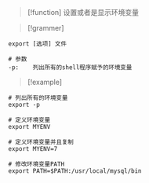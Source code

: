 
> [!function] 
> 设置或者是显示环境变量



> [!grammer] 
```shell
export [选项] 文件

# 参数
-p:    列出所有的shell程序赋予的环境变量

```



> [!example] 
> 
```shell
# 列出所有的环境变量
export -p

# 定义环境变量
export MYENV

# 定义环境变量并且复制
export MYENV=7

# 修改环境变量PATH
export PATH=$PATH:/usr/local/mysql/bin

```
